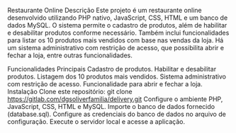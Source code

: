Restaurante Online
Descrição
Este projeto é um restaurante online desenvolvido utilizando PHP nativo, JavaScript, CSS, HTML e um banco de dados MySQL. O sistema permite o cadastro de produtos, além de habilitar e desabilitar produtos conforme necessário. Também inclui funcionalidades para listar os 10 produtos mais vendidos com base nas vendas da loja. Há um sistema administrativo com restrição de acesso, que possibilita abrir e fechar a loja, entre outras funcionalidades.

Funcionalidades Principais
Cadastro de produtos.
Habilitar e desabilitar produtos.
Listagem dos 10 produtos mais vendidos.
Sistema administrativo com restrição de acesso.
Funcionalidade para abrir e fechar a loja.
Instalação
Clone este repositório: git clone https://gitlab.com/dgsoliverfamilia/delivery.git
Configure o ambiente PHP, JavaScript, CSS, HTML e MySQL.
Importe o banco de dados fornecido (database.sql).
Configure as credenciais do banco de dados no arquivo de configuração.
Execute o servidor local e acesse a aplicação.
